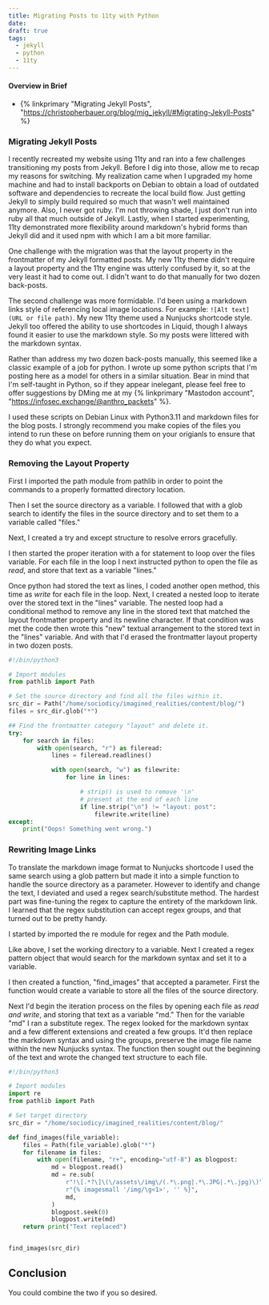 ```yaml
---
title: Migrating Posts to 11ty with Python
date: 
draft: true
tags:
  - jekyll
  - python
  - 11ty
---
```


#### Overview in Brief
- {% linkprimary "Migrating Jekyll Posts", "https://christopherbauer.org/blog/mig_jekyll/#Migrating-Jekyll-Posts" %}


### Migrating Jekyll Posts
I recently recreated my website using 11ty and ran into a few challenges transitioning my posts from Jekyll.  Before I dig into those, allow me to recap my reasons for switching.  My realization came when I upgraded my home machine and had to install backports on Debian to obtain a load of outdated software and dependencies to recreate the local build flow.  Just getting Jekyll to simply build required so much that wasn't well maintained anymore.  Also, I never got ruby.  I'm not throwing shade, I just don't run into ruby all that much outside of Jekyll.  Lastly, when I started experimenting, 11ty demonstrated more flexibility around markdown's hybrid forms than Jekyll did and it used npm with which I am a bit more familiar.  

One challenge with the migration was that the layout property in the frontmatter of my Jekyll formatted posts.  My new 11ty theme didn't require a layout property and the 11ty engine was utterly confused by it, so at the very least it had to come out.  I didn't want to do that manually for two dozen back-posts.

The second challenge was more formidable.  I'd been using a markdown links style of referencing local image locations. For example: `![Alt text](URL or file path)`. My new 11ty theme used a Nunjucks shortcode style.  Jekyll too offered the ability to use shortcodes in Liquid, though I always found it easier to use the markdown style.  So my posts were littered with the markdown syntax.

Rather than address my two dozen back-posts manually, this seemed like a classic example of a job for python.  I wrote up some python scripts that I'm posting here as a model for others in a similar situation.  Bear in mind that I'm self-taught in Python, so if they appear inelegant, please feel free to offer suggestions by DMing me at my {% linkprimary "Mastodon account", "https://infosec.exchange/@anthro_packets" %}.

I used these scripts on Debian Linux with Python3.11 and markdown files for the blog posts.  I strongly recommend you make copies of the files you intend to run these on before running them on your origianls to ensure that they do what you expect.


### Removing the Layout Property

First I imported the path module from pathlib in order to point the commands to a properly formatted directory location.

Then I set the source directory as a variable. I followed that with a glob search to identify the files in the source directory and to set them to a variable called "files."

Next, I created a try and except structure to resolve errors gracefully.  

I then started the proper iteration with a for statement to loop over the files variable.  For each file in the loop I next instructed python to open the file as *read*, and store that text as a variable "lines."

Once python had stored the text as lines, I coded another open method, this time as *write* for each file in the loop.  Next, I created a nested loop to iterate over the stored text in the "lines" variable.  The nested loop had a conditional method to remove any line in the stored text that matched the layout frontmatter property and its newline character.  If that condition was met the code then wrote this "new" textual arrangement to the stored text in the "lines" variable.  And with that I'd erased the frontmatter layout property in two dozen posts.

```python
#!/bin/python3

# Import modules
from pathlib import Path

# Set the source directory and find all the files within it.
src_dir = Path("/home/sociodicy/imagined_realities/content/blog/")
files = src_dir.glob("*")

## Find the frontmatter category "layout" and delete it.
try:
    for search in files:
        with open(search, "r") as fileread:
            lines = fileread.readlines()

            with open(search, "w") as filewrite:
                for line in lines:

                    # strip() is used to remove '\n'
                    # present at the end of each line
                    if line.strip("\n") != "layout: post":
                        filewrite.write(line)
except:
    print("Oops! Something went wrong.")
```


### Rewriting Image Links
To translate the markdown image format to Nunjucks shortcode I used the same search using a glob pattern but made it into a simple function to handle the source directory as a parameter.  However to identify and change the text, I deviated and used a regex search/substitute method.  The hardest part was fine-tuning the regex to capture the entirety of the markdown link.  I learned that the regex substitution can accept regex groups, and that turned out to be pretty handy.

I started by imported the re module for regex and the Path module.

Like above, I set the working directory to a variable.  Next I created a regex pattern object that would search for the markdown syntax and set it to a variable.

I then created a function, "find_images" that accepted a parameter.  First the function would create a variable to store all the files of the source directory.  

Next I'd begin the iteration process on the files by opening each file as *read and write*, and storing that text as a variable "md."  Then for the variable "md" I ran a substitute regex.  The regex looked for the markdown syntax and a few different extensions and created a few groups.  It'd then replace the markdown syntax and using the groups, preserve the image file name within the new Nunjucks syntax.  The function then sought out the beginning of the text and wrote the changed text structure to each file.

```python
#!/bin/python3

# Import modules
import re
from pathlib import Path

# Set target directory
src_dir = "/home/sociodicy/imagined_realities/content/blog/"

def find_images(file_variable):
    files = Path(file_variable).glob("*")
    for filename in files:
        with open(filename, "r+", encoding="utf-8") as blogpost:
            md = blogpost.read()
            md = re.sub(
                r"!\[.*?\]\(\/assets\/img\/(.*\.png|.*\.JPG|.*\.jpg)\)",
                r"{% imagesmall '/img/\g<1>', '' %}",
                md,
            )
            blogpost.seek(0)
            blogpost.write(md)
    return print("Text replaced")


find_images(src_dir)
```


## Conclusion
You could combine the two if you so desired.